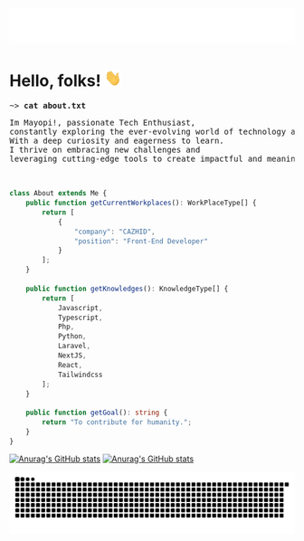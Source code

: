 <h1 align="center">
  <img src="https://raw.githubusercontent.com/mayopi/mayopi/master/name.svg" alt="Marton Lederer" />
</h1>

# Hello, folks! <img src="https://raw.githubusercontent.com/mayopi/mayopi/master/wave.gif" width="30px" height="30px" />

<pre>
~> <strong>cat about.txt</strong>
<p>Im Mayopi!, passionate Tech Enthusiast,<br>constantly exploring the ever-evolving world of technology and seeking innovative solutions.<br>With a deep curiosity and eagerness to learn.<br>I thrive on embracing new challenges and<br>leveraging cutting-edge tools to create impactful and meaningful experiences.</p>
</pre>

```typescript
class About extends Me {
    public function getCurrentWorkplaces(): WorkPlaceType[] {
        return [
            {
                "company": "CAZHID",
                "position": "Front-End Developer"
            }
        ];
    }

    public function getKnowledges(): KnowledgeType[] {
        return [
            Javascript,
            Typescript,
            Php,
            Python,
            Laravel,
            NextJS,
            React,
            Tailwindcss
        ];
    }

    public function getGoal(): string {
        return "To contribute for humanity.";
    }
}
```

[![Anurag's GitHub stats](https://github-readme-stats.vercel.app/api?username=mayopi&show_icons=true&theme=onedark&show=reviews,discussions_started,discussions_answered,prs_merged,prs_merged_percentage&card_width=1000#gh-dark-mode-only)](https://github.com/anuraghazra/github-readme-stats#gh-dark-mode-only)
[![Anurag's GitHub stats](https://github-readme-stats.vercel.app/api?username=mayopi&show_icons=true&theme=buefy&show=reviews,discussions_started,discussions_answered,prs_merged,prs_merged_percentage&card_width=1000#gh-light-mode-only)](https://github.com/anuraghazra/github-readme-stats#gh-light-mode-only)

<div>
  <img alt="snake eating my contributions" src="https://raw.githubusercontent.com/mayopi/mayopi/output/github-contribution-grid-snake-dark.svg" />
  <br/><br/><br/>
</div>
